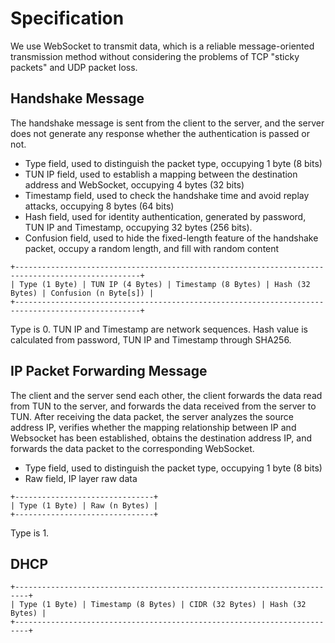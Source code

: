 # Specification

We use WebSocket to transmit data, which is a reliable message-oriented transmission method without considering the problems of TCP "sticky packets" and UDP packet loss.

## Handshake Message

The handshake message is sent from the client to the server, and the server does not generate any response whether the authentication is passed or not.

- Type field, used to distinguish the packet type, occupying 1 byte (8 bits)
- TUN IP field, used to establish a mapping between the destination address and WebSocket, occupying 4 bytes (32 bits)
- Timestamp field, used to check the handshake time and avoid replay attacks, occupying 8 bytes (64 bits)
- Hash field, used for identity authentication, generated by password, TUN IP and Timestamp, occupying 32 bytes (256 bits).
- Confusion field, used to hide the fixed-length feature of the handshake packet, occupy a random length, and fill with random content

```plaintext
+--------------------------------------------------------------------------------------------------+
| Type (1 Byte) | TUN IP (4 Bytes) | Timestamp (8 Bytes) | Hash (32 Bytes) | Confusion (n Byte[s]) |
+--------------------------------------------------------------------------------------------------+
```

Type is 0. TUN IP and Timestamp are network sequences. Hash value is calculated from password, TUN IP and Timestamp through SHA256.


## IP Packet Forwarding Message

The client and the server send each other, the client forwards the data read from TUN to the server, and forwards the data received from the server to TUN. After receiving the data packet, the server analyzes the source address IP, verifies whether the mapping relationship between IP and Websocket has been established, obtains the destination address IP, and forwards the data packet to the corresponding WebSocket.

- Type field, used to distinguish the packet type, occupying 1 byte (8 bits)
- Raw field, IP layer raw data

```plaintext
+-------------------------------+
| Type (1 Byte) | Raw (n Bytes) |
+-------------------------------+
```

Type is 1.

## DHCP

```plaintext
+-------------------------------------------------------------------------+
| Type (1 Byte) | Timestamp (8 Bytes) | CIDR (32 Bytes) | Hash (32 Bytes) |
+-------------------------------------------------------------------------+
```
